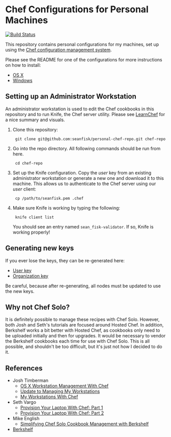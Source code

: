# Chef Configurations for Personal Machines

[![Build Status](https://travis-ci.org/seanfisk/personal-chef-repo.png)](https://travis-ci.org/seanfisk/personal-chef-repo)

This repository contains personal configurations for my machines, set up using the [Chef configuration management system][chef].

[chef]: http://www.getchef.com/

Please see the README for one of the configurations for more instructions on how to install:

* [OS X](https://github.com/seanfisk/personal-chef-repo/tree/master/config/osx)
* [Windows](https://github.com/seanfisk/personal-chef-repo/tree/master/config/windows)

## Setting up an Administrator Workstation

An administrator workstation is used to edit the Chef cookbooks in this repository and to run Knife, the Chef server utility. Please see [LearnChef](https://learn.chef.io/legacy/get-started/) for a nice summary and visuals.

1. Clone this repository:

        git clone git@github.com:seanfisk/personal-chef-repo.git chef-repo

1. Go into the repo directory. All following commands should be run from here.

        cd chef-repo

1. Set up the Knife configuration. Copy the *user* key from an existing administrator workstation or generate a new one and download it to this machine. This allows us to authenticate to the Chef server using our *user* client:

        cp /path/to/seanfisk.pem .chef

1. Make sure Knife is working by typing the following:

        knife client list

    You should see an entry named `sean_fisk-validator`. If so, Knife is working properly!

## Generating new keys

If you ever lose the keys, they can be re-generated here:

* [User key](https://www.chef.io/account/password)
* [Organization key](https://manage.chef.io/organizations)

Be careful, because after re-generating, all nodes must be updated to use the new keys.

## Why not Chef Solo?

It is definitely possible to manage these recipes with Chef Solo. However, both Josh and Seth's tutorials are focused around Hosted Chef. In addition, Berkshelf works a bit better with Hosted Chef, as cookbooks only need to be uploaded initially and then for upgrades. It would be necessary to vendor the Berkshelf cookbooks each time for use with Chef Solo. This is all possible, and shouldn't be too difficult, but it's just not how I decided to do it.

## References

* Josh Timberman
    * [OS X Workstation Management With Chef](http://jtimberman.housepub.org/blog/2012/07/29/os-x-workstation-management-with-chef/)
    * [Update to Managing My Workstations](http://jtimberman.housepub.org/blog/2011/09/04/update-to-managing-my-workstations/)
    * [My Workstations With Chef](http://jtimberman.housepub.org/blog/2011/04/03/managing-my-workstations-with-chef/)
* Seth Vargo
    * [Provision Your Laptop With Chef: Part 1](http://technology.customink.com/blog/2012/05/28/provision-your-laptop-with-chef-part-1/)
    * [Provision Your Laptop With Chef: Part 2](http://technology.customink.com/blog/2012/07/30/provision-your-laptop-with-chef-part-2/)
* Mike English
    * [Simplifying Chef Solo Cookbook Management with Berkshelf](http://spin.atomicobject.com/2013/01/03/berks-simplifying-chef-solo-cookbook-management-with-berkshelf/)
* [Berkshelf](http://berkshelf.com/)
